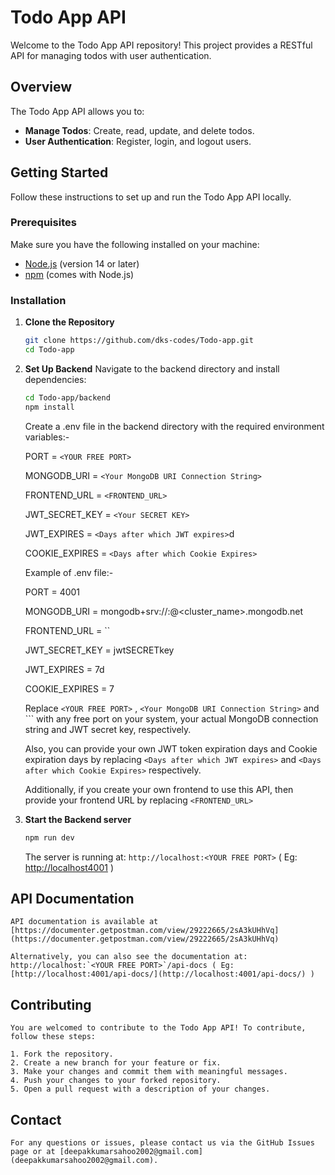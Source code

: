 # Todo App API

Welcome to the Todo App API repository! This project provides a RESTful API for managing todos with user authentication.

## Overview

The Todo App API allows you to:

- **Manage Todos**: Create, read, update, and delete todos.
- **User Authentication**: Register, login, and logout users.

## Getting Started

Follow these instructions to set up and run the Todo App API locally.

### Prerequisites

Make sure you have the following installed on your machine:

- [Node.js](https://nodejs.org/) (version 14 or later)
- [npm](https://www.npmjs.com/) (comes with Node.js)

### Installation

1. **Clone the Repository**

   ```sh
   git clone https://github.com/dks-codes/Todo-app.git
   cd Todo-app
   ```

2. **Set Up Backend**
   Navigate to the backend directory and install dependencies:

   ```sh
   cd Todo-app/backend
   npm install
   ```

   Create a .env file in the backend directory with the required environment variables:-

   PORT = `<YOUR FREE PORT>`

   MONGODB_URI = `<Your MongoDB URI Connection String>`

   FRONTEND_URL = `<FRONTEND_URL>`

   JWT_SECRET_KEY = `<Your SECRET KEY>`

   JWT_EXPIRES = `<Days after which JWT expires>`d

   COOKIE_EXPIRES = `<Days after which Cookie Expires>`

   Example of .env file:-

   PORT = 4001

   MONGODB_URI = mongodb+srv://<username>:<password>@<cluster_name>.mongodb.net

   FRONTEND_URL = ``

   JWT_SECRET_KEY = jwtSECRETkey

   JWT_EXPIRES = 7d

   COOKIE_EXPIRES = 7

   Replace `<YOUR FREE PORT>` , `<Your MongoDB URI Connection String>` and ``<Your SECRET KEY>` with any free port on your system, your actual MongoDB connection string and JWT secret key, respectively.

   Also, you can provide your own JWT token expiration days and Cookie expiration days by replacing `<Days after which JWT expires>` and `<Days after which Cookie Expires>` respectively.

   Additionally, if you create your own frontend to use this API, then provide your frontend URL by replacing `<FRONTEND_URL>`

3. **Start the Backend server**

   ```sh
   npm run dev
   ```

   The server is running at: `http://localhost:<YOUR FREE PORT>` ( Eg: [http://localhost4001](http://localhost4001) )

## API Documentation

    API documentation is available at [https://documenter.getpostman.com/view/29222665/2sA3kUHhVq](https://documenter.getpostman.com/view/29222665/2sA3kUHhVq)

    Alternatively, you can also see the documentation at: http://localhost:`<YOUR FREE PORT>`/api-docs ( Eg: [http://localhost:4001/api-docs/](http://localhost:4001/api-docs/) )

## Contributing

    You are welcomed to contribute to the Todo App API! To contribute, follow these steps:

    1. Fork the repository.
    2. Create a new branch for your feature or fix.
    3. Make your changes and commit them with meaningful messages.
    4. Push your changes to your forked repository.
    5. Open a pull request with a description of your changes.

## Contact

    For any questions or issues, please contact us via the GitHub Issues page or at [deepakkumarsahoo2002@gmail.com](deepakkumarsahoo2002@gmail.com).
